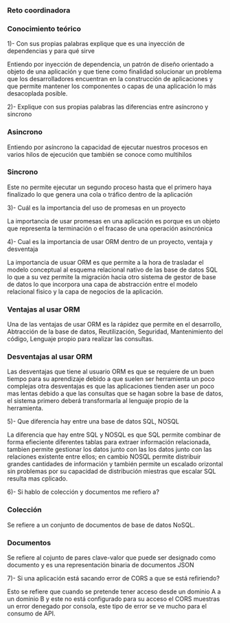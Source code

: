 ### Reto coordinadora

### Conocimiento teórico

1)- Con sus propias palabras explique que es una inyección de dependencias y para qué sirve

Entiendo por inyección de dependencia, un patrón de diseño orientado a objeto de una aplicación y que tiene como finalidad solucionar un problema 
que los desarrolladores encuentran en la construcción de aplicaciones y que permite mantener los componentes o capas de una aplicación lo más desacoplada posible.

2)- Explique con sus propias palabras las diferencias entre asíncrono y sincrono

### Asincrono
Entiendo por asíncrono la capacidad de ejecutar nuestros procesos en varios hilos de ejecución que también se conoce como multihilos

### Sincrono
Este no permite ejecutar un segundo proceso hasta que el primero haya finalizado lo que genera una cola o tráfico dentro de la aplicación

3)- Cuál es la importancia del uso de promesas en un proyecto

La importancia de usar promesas en una aplicación es porque es un objeto que representa la terminación o el fracaso de una operación asincrónica

4)- Cual es la importancia de usar ORM dentro de un proyecto, ventaja y desventaja

La importancia de usuar ORM es que permite a la hora de trasladar el modelo conceptual al esquema relacional nativo de las base de datos SQL lo que a su vez 
permite la migración hacia otro sistema de gestor de base de datos lo que incorpora una capa de abstracción entre el modelo relacional fisico y la capa
de negocios de la aplicación. 

### Ventajas al usar ORM
Una de las ventajas de usar ORM es la rápidez que permite en el desarrollo, Abtracción de la base de datos, Reutilización, Seguridad, Mantenimiento del código,
Lenguaje propio para realizar las consultas.

### Desventajas al usar ORM
Las desventajas que tiene al usuario ORM es que se requiere de un buen tiempo para su aprendizaje debido a que suelen ser herramienta un poco complejas otra
desventajas es que las aplicaciones tienden aser un poco mas lentas debido a que las consultas que se hagan sobre la base de datos, el sistema primero deberá
transformarla al lenguaje propio de la herramienta.

5)- Que diferencia hay entre una base de datos SQL, NOSQL

La diferencia que hay entre SQL y NOSQL es que SQL permite combinar de forma efieciente diferentes tablas para extraer información relacionada, tambien permite 
gestionar los datos junto con las los datos junto con las relaciones existente entre ellos; en cambio NOSQL permite distribuir grandes cantidades de información
y también permite un escalado orizontal sin problemas por su capacidad de distribución miestras que escalar SQL resulta mas cplicado.

6)- Si hablo de colección y documentos me refiero a?

### Colección
Se refiere a un conjunto de documentos de base de datos NoSQL.

### Documentos
Se refiere al cojunto de pares clave-valor que puede ser designado como documento y es una representación binaria de documentos JSON

7)- Si una aplicación está sacando error de CORS a que se está refiriendo?

Esto se refiere que cuando se pretende tener acceso desde un dominio A a un dominio B y este no está configurado para su acceso el CORS muestras un error 
denegado por consola, este tipo de error se ve mucho para el consumo de API.






